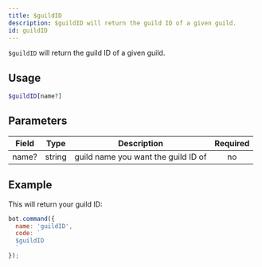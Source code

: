 ```yaml
---
title: $guildID 
description: $guildID will return the guild ID of a given guild.
id: guildID
---
```


`$guildID` will return the guild ID of a given guild.

## Usage

```php
$guildID[name?]
```

## Parameters 


| Field     | Type    | Description                                        | Required   |
|-----------|---------|----------------------------------------------------| :--------: |
| name?     | string  | guild name you want the guild ID of                | no         |


## Example

This will return your guild ID:

```javascript
bot.command({
  name: 'guildID',
  code: `
  $guildID
  `
});
```
